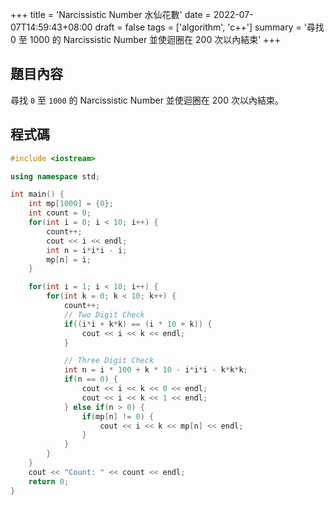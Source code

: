 +++
title = 'Narcissistic Number 水仙花數'
date = 2022-07-07T14:59:43+08:00
draft = false
tags = ['algorithm', 'c++']
summary = '尋找 0 至 1000 的 Narcissistic Number 並使迴圈在 200 次以內結束'
+++
## 題目內容
尋找 `0` 至 `1000` 的 Narcissistic Number 並使迴圈在 200 次以內結束。

## 程式碼
```cpp
#include <iostream>

using namespace std;

int main() {
    int mp[1000] = {0};
    int count = 0;
    for(int i = 0; i < 10; i++) {
        count++;
        cout << i << endl;
        int n = i*i*i - i;
        mp[n] = i;
    }

    for(int i = 1; i < 10; i++) {
        for(int k = 0; k < 10; k++) {
            count++;
            // Two Digit Check
            if((i*i + k*k) == (i * 10 + k)) {
                cout << i << k << endl;
            }

            // Three Digit Check
            int n = i * 100 + k * 10 - i*i*i - k*k*k;
            if(n == 0) {
                cout << i << k << 0 << endl;
                cout << i << k << 1 << endl;
            } else if(n > 0) {
                if(mp[n] != 0) {
                    cout << i << k << mp[n] << endl;
                }
            }
        }
    }
    cout << "Count: " << count << endl;
    return 0;
}
```